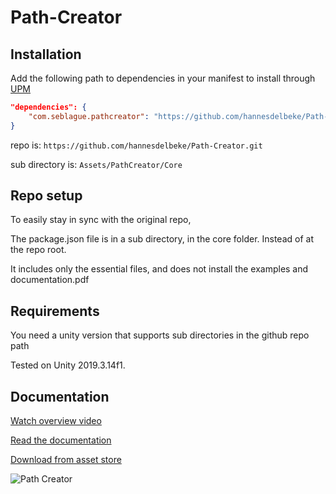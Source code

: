 # Path-Creator

## Installation

Add the following path to dependencies in your manifest to install through [UPM](https://docs.unity3d.com/Packages/com.unity.package-manager-ui@1.8/manual/index.html)
    
```json
"dependencies": {
    "com.seblague.pathcreator": "https://github.com/hannesdelbeke/Path-Creator.git?path=/Assets/PathCreator/Core",  
}
```
repo is: `https://github.com/hannesdelbeke/Path-Creator.git`

sub directory is: `Assets/PathCreator/Core`

## Repo setup 

To easily stay in sync with the original repo,

The package.json file is in a sub directory, in the core folder. Instead of at the repo root.

It includes only the essential files, and does not install the examples and documentation.pdf

## Requirements

You need a unity version that supports sub directories in the github repo path

Tested on Unity 2019.3.14f1.

## Documentation    

[Watch overview video](https://www.youtube.com/watch?v=saAQNRSYU9k)

[Read the documentation](https://docs.google.com/document/d/1-FInNfD2GC-fVXO6KyeTSp9OSKst5AzLxDaBRb69b-Y/edit?usp=sharing)

[Download from asset store](https://assetstore.unity.com/packages/tools/utilities/b-zier-path-creator-136082)

![Path Creator](https://i.imgur.com/xqTCNWK.png)
